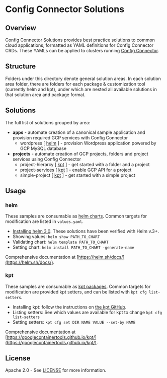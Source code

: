 # Config Connector Solutions

## Overview

Config Connector Solutions provides best practice solutions
to common cloud applications, formatted as YAML definitions
for Config Connector CRDs. These YAMLs can be applied to
clusters running [Config
Connector](https://cloud.google.com/config-connector/docs/how-to/getting-started).

## Structure

Folders under this directory denote general solution areas.
In each solution area folder, there are folders for each package
& customization tool (currently helm and kpt), under which are nested all available solutions in
that solution area and package format.

## Solutions

The full list of solutions grouped by area:

* **apps** - automate creation of a canonical sample application and provision required GCP services with Config Connector
  * wordpress [ [helm](apps/helm/wordpress) ] - provision Wordpress application powered by GCP MySQL database
* **projects** - automate creation of GCP projects, folders and project services using Config Connector
  * project-hierarcy [ [kpt](projects/kpt/project-hierarchy) ] - get started with a folder and a project
  * project-services [ [kpt](projects/kpt/project-services) ] - enable GCP API for a project
  * simple-project [ [kpt](projects/kpt/simple-project) ] - get started with a simple project

## Usage

### helm

These samples are consumable as [helm charts](https://helm.sh/docs/topics/charts/).
Common targets for modification are listed in `values.yaml`.

* [Installing helm 3.0](https://helm.sh/docs/intro/install/). These solutions have been verified with Helm v.3+.
* Showing values: `helm show PATH_TO_CHART`
* Validating chart: `helm template PATH_TO_CHART`
* Setting chart: `helm install PATH_TO_CHART -generate-name`

Comprehensive documentation at
[https://helm.sh/docs/](https://helm.sh/docs/).

### kpt

These samples are consumable as [kpt
packages](https://googlecontainertools.github.io/kpt/).
Common targets for modification are provided kpt setters,
and can be listed with `kpt cfg list-setters`.

* Installing kpt: follow the instructions on [the kpt
GitHub](https://github.com/GoogleContainerTools/kpt).
* Listing setters: See which values are available for kpt to change `kpt cfg list-setters`
* Setting setters: `kpt cfg set DIR NAME VALUE --set-by NAME`

Comprehensive documentation at
[https://googlecontainertools.github.io/kpt/](https://googlecontainertools.github.io/kpt/).

## License

Apache 2.0 - See [LICENSE](/LICENSE) for more information.
